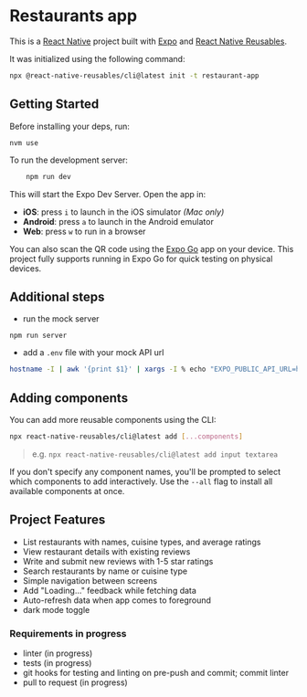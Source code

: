 # Restaurants app

This is a [React Native](https://reactnative.dev/) project built with [Expo](https://expo.dev/) and [React Native Reusables](https://reactnativereusables.com).

It was initialized using the following command:

```bash
npx @react-native-reusables/cli@latest init -t restaurant-app
```

## Getting Started

Before installing your deps, run:

```
nvm use
```

To run the development server:

```bash
    npm run dev
```

This will start the Expo Dev Server. Open the app in:

- **iOS**: press `i` to launch in the iOS simulator _(Mac only)_
- **Android**: press `a` to launch in the Android emulator
- **Web**: press `w` to run in a browser

You can also scan the QR code using the [Expo Go](https://expo.dev/go) app on your device. This project fully supports running in Expo Go for quick testing on physical devices.

## Additional steps

- run the mock server

```
npm run server
```

- add a `.env` file with your mock API url

```bash
hostname -I | awk '{print $1}' | xargs -I % echo "EXPO_PUBLIC_API_URL=http://%:3000" > .env
```

## Adding components

You can add more reusable components using the CLI:

```bash
npx react-native-reusables/cli@latest add [...components]
```

> e.g. `npx react-native-reusables/cli@latest add input textarea`

If you don't specify any component names, you'll be prompted to select which components to add interactively. Use the `--all` flag to install all available components at once.

## Project Features

- List restaurants with names, cuisine types, and average ratings
- View restaurant details with existing reviews
- Write and submit new reviews with 1-5 star ratings
- Search restaurants by name or cuisine type
- Simple navigation between screens
- Add "Loading..." feedback while fetching data
- Auto-refresh data when app comes to foreground
- dark mode toggle

### Requirements in progress

- linter (in progress)
- tests (in progress)
- git hooks for testing and linting on pre-push and commit; commit linter
- pull to request (in progress)
